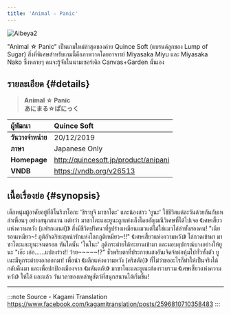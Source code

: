 ```yaml
---
title: 'Animal ☆ Panic'
---
```


![Aibeya2](/img/visualnovel/preview/aibeya2.jpeg)

"Animal ☆ Panic" เป็นเกมใหม่ล่าสุดของค่าย Quince Soft (แบรนด์ลูกของ Lump of Sugar) 
สิ่งที่พิเศษสำหรับเกมนี้คือภาพวาดโดยอาจารย์ Miyasaka Miyu และ Miyasaka Nako ซึ่งหลายๆ คนจะรู้จักในนามเซอร์เคิล Canvas+Garden นั่นเอง

## รายละเอียด {#details}

> **Animal ☆ Panic**  
> **あにまる☆ぱにっく**

| ผู้พัฒนา | Quince Soft |
| :---- | :---- |
| **วันวางจำหน่าย** | 20/12/2019 |
| **ภาษา** | Japanese Only |
| **Homepage** | http://quincesoft.jp/product/anipani |
| **VNDB** | https://vndb.org/v26513 |

## เนื้อเรื่องย่อ {#synopsis}

เด็กหนุ่มผู้อาศัยอยู่ที่อิโนริงาโอกะ 'ชิราบุจิ มาซาโตะ' และน้องสาว 'ยูนะ' ใช้ชีวิตแต่ละวันด้วยกันกับเหล่าเพื่อนๆ อย่างสนุกสนาน
แต่ทว่า มาซาโตะและยูนะถูกเพ่งเล็งโดยอัญมณีวิเศษที่ได้ไปเจอ 《เศษเสี้ยวแห่งความหวัง (แฟรกเมนต์)》 สิ่งมีชีวิตปริศนาที่รูปร่างเหมือนแมวแต่ไม่ใช่แมวไล่ล่าทั้งสองคน!
"เนียรอนเหมียว~! ภูติอัจฉริยะสุดน่ารักแห่งโลกภูติเหมียว~!!"
《เศษเสี้ยวแห่งความหวัง》 ไล่กวดเข้ามา มาซาโตะและยูนะจนตรอก ทันใดนั้น 'โนโนะ' ภูติกระต่ายได้ทะยานเข้ามา และมอบอุปกรณ์บางอย่างให้ยูนะ
"เอ๊ะ เอ่อ......แปลงร่าง!! ว้าย~~~~~!?"
ชั่วพริบตาที่ประกายแสงอันเจิดจ้าห่อหุ้มไปทั่วทั้งตัว ยูเนะมีหูกระต่ายงอกออกมา!
เพื่อนำ 《ผลึกแห่งความหวัง (คริสตัล)》 ที่ไม่ว่าขออะไรก็ทำให้เป็นจริงได้กลับคืนมา และเพื่อปกป้องเมืองจาก 《มหันตภัย》 มาซาโตะและยูเนะต้องรวบรวม 《เศษเสี้ยวแห่งความหวัง》 ให้ได้
และแล้ว วันเวลาของเหล่าหูสัตว์ที่สนุกสนานได้เริ่มขึ้น!

---
:::note Source - Kagami Translation
https://www.facebook.com/kagamitranslation/posts/2596810710358483
:::